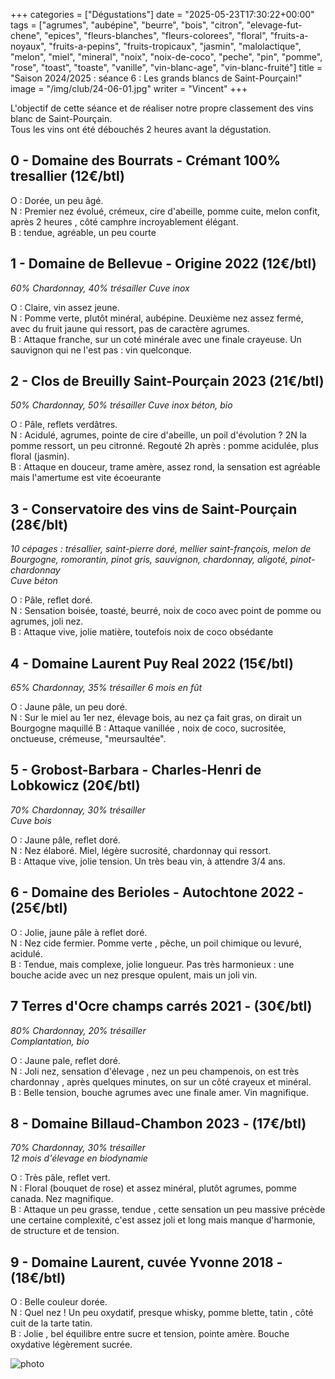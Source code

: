 +++
categories = ["Dégustations"]
date = "2025-05-23T17:30:22+00:00"
tags = ["agrumes", "aubépine", "beurre", "bois", "citron", "elevage-fut-chene", "epices", "fleurs-blanches", "fleurs-colorees", "floral", "fruits-a-noyaux", "fruits-a-pepins", "fruits-tropicaux", "jasmin", "malolactique", "melon", "miel", "mineral", "noix", "noix-de-coco", "peche", "pin", "pomme", "rose", "toast", "toaste", "vanille", "vin-blanc-age", "vin-blanc-fruité"]
title = "Saison 2024/2025 : séance 6 : Les grands blancs de Saint-Pourçain!"
image = "/img/club/24-06-01.jpg"
writer = "Vincent"
+++

L'objectif de cette séance et de réaliser notre propre classement des vins blanc de Saint-Pourçain.  
Tous les vins ont été débouchés 2 heures avant la dégustation.  

## 0 - Domaine des Bourrats - Crémant 100% tresallier (12€/btl) <i class="fa fa-plus-plus"></i>

O : Dorée, un peu âgé.  
N : Premier nez évolué, crémeux, cire d'abeille, pomme cuite, melon confit, après 2 heures , côté camphre incroyablement élégant.  
B : tendue, agréable, un peu courte

## 1 - Domaine de Bellevue - Origine 2022 (12€/btl)

_60% Chardonnay, 40% trésailler_
_Cuve inox_  

O : Claire, vin assez jeune.  
N : Pomme verte, plutôt minéral, aubépine. Deuxième nez assez fermé, avec du fruit jaune qui ressort, pas de caractère agrumes.  
B : Attaque franche, sur un coté minérale avec une finale crayeuse. Un sauvignon qui ne l'est pas : vin quelconque.

## 2 - Clos de Breuilly Saint-Pourçain 2023 (21€/btl)

_50% Chardonnay, 50% trésailler_
_Cuve inox béton, bio_

O : Pâle, reflets verdâtres.  
N : Acidulé, agrumes, pointe de cire d'abeille, un poil d'évolution ? 2N la pomme ressort, un peu citronné. Regouté 2h après : pomme acidulée, plus floral (jasmin).  
B : Attaque en douceur, trame amère, assez rond, la sensation est agréable mais l'amertume est vite écoeurante

## 3 - Conservatoire des vins de Saint-Pourçain (28€/blt)

_10 cépages : trésallier, saint-pierre doré, mellier saint-françois, melon de Bourgogne, romorantin, pinot gris, sauvignon, chardonnay, aligoté, pinot-chardonnay_  
_Cuve béton_

O : Pâle, reflet doré.  
N : Sensation boisée, toasté, beurré, noix de coco avec point de pomme ou agrumes, joli nez.  
B : Attaque vive, jolie matière, toutefois noix de coco obsédante

## 4 - Domaine Laurent Puy Real 2022 (15€/btl)

_65% Chardonnay, 35% trésailler_
_6 mois en fût_  

O : Jaune pâle, un peu doré.  
N : Sur le miel au 1er nez, élevage bois, au nez ça fait gras, on dirait un Bourgogne maquillé
B : Attaque vanillée , noix de coco, sucrositée, onctueuse, crémeuse, "meursaultée".

## 5 - Grobost-Barbara - Charles-Henri de Lobkowicz (20€/btl) <i class="fa fa-plus-plus"></i>

_70% Chardonnay, 30% trésailler_  
_Cuve bois_  

O : Jaune pâle, reflet doré.  
N : Nez élaboré. Miel, légère sucrosité, chardonnay qui ressort.  
B : Attaque vive, jolie tension. Un très beau vin, à attendre 3/4 ans.

## 6 - Domaine des Berioles - Autochtone 2022 - (25€/btl)

O : Jolie, jaune pâle à reflet doré.  
N : Nez cide fermier. Pomme verte , pêche, un poil chimique ou levuré, acidulé.  
B : Tendue, mais complexe, jolie longueur. Pas très harmonieux : une bouche acide avec un nez presque opulent, mais un joli vin.

## 7 Terres d'Ocre champs carrés 2021 - (30€/btl)

_80% Chardonnay, 20% trésailler_  
_Complantation, bio_  

O : Jaune pale, reflet doré.  
N : Joli nez, sensation d'élevage , nez un peu champenois, on est très chardonnay , après quelques minutes, on sur un côté crayeux et minéral.  
B : Belle tension, bouche agrumes avec une finale amer. Vin magnifique.

## 8 - Domaine Billaud-Chambon 2023 - (17€/btl)

_70% Chardonnay, 30% trésailler_  
_12 mois d'élevage en biodynamie_  

O : Très pâle, reflet vert.  
N : Floral (bouquet de rose) et assez minéral, plutôt agrumes, pomme canada. Nez magnifique.  
B : Attaque un peu grasse, tendue , cette sensation un peu massive précède une certaine complexité, c'est assez joli et long mais manque d'harmonie, de structure et de tension.

## 9 - Domaine Laurent, cuvée Yvonne 2018 - (18€/btl)

O : Belle couleur dorée.  
N : Quel nez ! Un peu oxydatif, presque whisky, pomme blette, tatin , côté cuit de la tarte tatin.  
B : Jolie , bel équilibre entre sucre et tension, pointe amère. Bouche oxydative légèrement sucrée.

![photo][1]

[1]: /img/club/24-06-01.jpg
